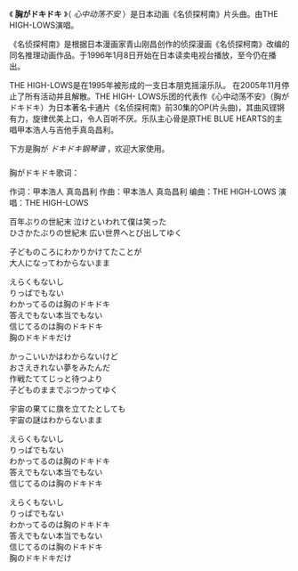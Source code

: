 

《 **胸がドキドキ** 》（ _心中动荡不安_ ）是日本动画《名侦探柯南》片头曲。由THE HIGH-LOWS演唱。

  

《名侦探柯南》是根据日本漫画家青山刚昌创作的侦探漫画《名侦探柯南》改编的同名推理动画作品。于1996年1月8日开始在日本读卖电视台播放，至今仍在播出。

  

THE HIGH-LOWS是在1995年被形成的一支日本朋克摇滚乐队。 在2005年11月停止了所有活动并且解散。THE HIGH-
LOWS乐团的代表作《心中动荡不安》（胸がドキドキ）为日本著名卡通片《名侦探柯南》前30集的OP(片头曲)，其曲风铿锵有力，旋律优美上口，令人百听不厌。乐队主心骨是原THE
BLUE HEARTS的主唱甲本浩人与吉他手真岛昌利。

  

下方是胸が _ドキドキ钢琴谱_ ，欢迎大家使用。

###  
胸がドキドキ歌词：

作词：甲本浩人 真岛昌利 作曲：甲本浩人 真岛昌利 编曲：THE HIGH-LOWS 演唱：THE HIGH-LOWS  
  
  
百年ぶりの世紀末 泣けといわれて僕は笑った  
ひさかたぶりの世紀末 広い世界へとび出してゆく

子どものころにわかりかけてたことが  
大人になってわからないまま

えらくもないし  
りっぱでもない  
わかってるのは胸のドキドキ  
答えでもない本当でもない  
信じてるのは胸のドキドキ  
胸のドキドキだけ

かっこいいかはわからないけど  
おさえきれない夢をみたんだ  
作戦たててじっと待つより  
子どものままでぶつかってゆく

宇宙の果てに旗を立てたとしても  
宇宙の謎はわからないまま

えらくもないし  
りっぱでもない  
わかってるのは胸のドキドキ  
答えでもない本当でもない  
信じてるのは胸のドキドキ

えらくもないし  
りっぱでもない  
わかってるのは胸のドキドキ  
答えでもない本当でもない  
信じてるのは胸のドキドキ  
胸のドキドキだけ

  
  

